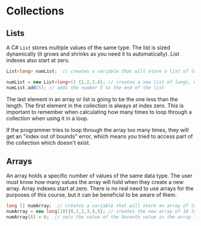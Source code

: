 # Collections
## Lists
A C# `List` stores multiple values of the same type. The list is sized dynamically (it grows and shrinks as you need it to automatically). List indexes also start at zero. 

```cs
List<long> numList;  // creates a variable that will store a list of longs

numList = new List<long>() {1,2,3,4}; // creates a new list of longs, with the numbers 0, 1, 2, 3, and 4 in it
numList.add(5); // adds the number 5 to the end of the list
```

The last element in an array or list is going to be the one less than the length. The first element in the collection is always at index zero. This is important to remember when calculating how many times to loop through a collection when using it in a loop.
 
If the programmer tries to loop through the array too many times, they will get an "index out of bounds" error, which means you tried to access part of the collection which doesn't exist.

## Arrays
An array holds a specific number of values of the same data type. The user must know how many values the array will hold when they create a new array. Array indexes start at zero. There is no real need to use arrays for the purposes of this course, but it can be beneficial to be aware of them.

```cs
long [] numArray;  // creates a variable that will store an array of longs
numArray = new long[10]{0,1,2,3,4,5}; // creates the new array of 10 longs, and fills in 0, 1, 2, 3, 4, and 5 in the first six spots 
numArray[6] = 6;  // sets the value of the Seventh value in the array to 6
```
 
 